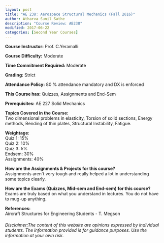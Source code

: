 ```yaml
---
layout: post
title: "AE 238: Aerospace Structural Mechanics (Fall 2016)"
author: Atharva Sunil Sathe
description: "Course Review: AE238"
modified: 2017-06-22
categories: [Second Year Courses]
---
```


**Course Instructor:** Prof. C.Yeramalli

**Course Difficulty:** Moderate

**Time Commitment Required:** Moderate

**Grading:** Strict

**Attendance Policy:** 80 % attendance mandatory and DX is enforced

**This Course has:** Quizzes, Assignments and End-Sem

**Prerequisites:** AE 227 Solid Mechanics

**Topics Covered in the Course:**  
Two dimensional problems in elasticity, Torsion of solid sections, Energy methods, Bending of thin plates, Structural Instability, Fatigue.

**Weightage:**  
Quiz 1: 15%  
Quiz 2: 10%  
Quiz 3: 5%  
Endsem: 30%  
Assignments: 40%

**How are the Assignments & Projects for this course?**  
Assignments aren't very tough and really helped a lot in understanding some topics clearly.

**How are the Exams (Quizzes, Mid-sem and End-sem) for this course?**  
Exams are truly based on what you understand in lectures. You do not have to mug-up anything.  

**References:**  
Aircraft Structures for Engineering Students - T. Megson 


###### Disclaimer:The content of this website are opinions expressed by individual students. The information provided is for guidance purposes. Use the information at your own risk. 
